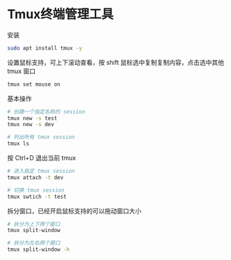 
# Tmux终端管理工具

安装

```bash
sudo apt install tmux -y
```

设置鼠标支持，可上下滚动查看，按 shift 鼠标选中复制复制内容，点击选中其他 tmux 窗口

```bash
tmux set mouse on
```

基本操作
```bash
# 创建一个指定名称的 session
tmux new -s test
tmux new -s dev

# 列出所有 tmux session
tmux ls
```

按 Ctrl+D 退出当前 tmux
```bash
# 进入指定 tmux session
tmux attach -t dev

# 切换 tmux session
tmux swtich -t test
```

拆分窗口，已经开启鼠标支持的可以拖动窗口大小

```bash
# 拆分为上下两个窗口
tmux split-window

# 拆分为左右两个窗口
tmux split-window -h
```

